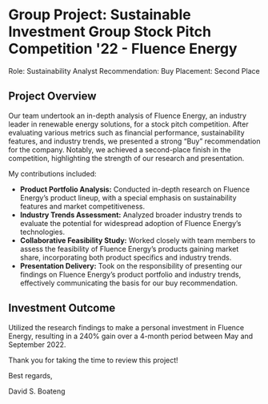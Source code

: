 # Group Project: Sustainable Investment Group Stock Pitch Competition '22 - Fluence Energy

Role: Sustainability Analyst
Recommendation: Buy
Placement: Second Place

## Project Overview
Our team undertook an in-depth analysis of Fluence Energy, an industry leader in renewable energy solutions, for a stock pitch competition. After evaluating various metrics such as financial performance, sustainability features, and industry trends, we presented a strong “Buy” recommendation for the company. Notably, we achieved a second-place finish in the competition, highlighting the strength of our research and presentation.

My contributions included:

- **Product Portfolio Analysis:** Conducted in-depth research on Fluence Energy’s product lineup, with a special emphasis on sustainability features and market competitiveness.
- **Industry Trends Assessment:** Analyzed broader industry trends to evaluate the potential for widespread adoption of Fluence Energy’s technologies.
- **Collaborative Feasibility Study:** Worked closely with team members to assess the feasibility of Fluence Energy’s products gaining market share, incorporating both product specifics and industry trends.
- **Presentation Delivery:** Took on the responsibility of presenting our findings on Fluence Energy’s product portfolio and industry trends, effectively communicating the basis for our buy recommendation.

## Investment Outcome
Utilized the research findings to make a personal investment in Fluence Energy, resulting in a 240% gain over a 4-month period between May and September 2022.

Thank you for taking the time to review this project!

Best regards,

David S. Boateng
